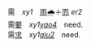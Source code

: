 

<span id=需>需　_xy1_　[雨]()🌧＋[而]() _er2_</span>   
需[要]()　_xy1[yao4]()_　need.   
需[求]()　_xy1[qiu2]()_　need.   


